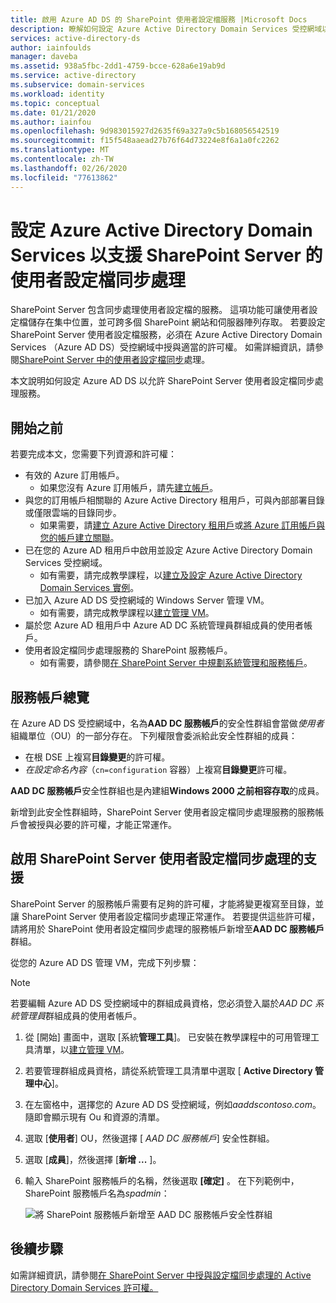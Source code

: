 ```yaml
---
title: 啟用 Azure AD DS 的 SharePoint 使用者設定檔服務 |Microsoft Docs
description: 瞭解如何設定 Azure Active Directory Domain Services 受控網域以支援 SharePoint Server 的設定檔同步處理
services: active-directory-ds
author: iainfoulds
manager: daveba
ms.assetid: 938a5fbc-2dd1-4759-bcce-628a6e19ab9d
ms.service: active-directory
ms.subservice: domain-services
ms.workload: identity
ms.topic: conceptual
ms.date: 01/21/2020
ms.author: iainfou
ms.openlocfilehash: 9d983015927d2635f69a327a9c5b168056542519
ms.sourcegitcommit: f15f548aaead27b76f64d73224e8f6a1a0fc2262
ms.translationtype: MT
ms.contentlocale: zh-TW
ms.lasthandoff: 02/26/2020
ms.locfileid: "77613862"
---
```

# <a name="configure-azure-active-directory-domain-services-to-support-user-profile-synchronization-for-sharepoint-server"></a>設定 Azure Active Directory Domain Services 以支援 SharePoint Server 的使用者設定檔同步處理

SharePoint Server 包含同步處理使用者設定檔的服務。 這項功能可讓使用者設定檔儲存在集中位置，並可跨多個 SharePoint 網站和伺服器陣列存取。 若要設定 SharePoint Server 使用者設定檔服務，必須在 Azure Active Directory Domain Services （Azure AD DS）受控網域中授與適當的許可權。 如需詳細資訊，請參閱[SharePoint Server 中的使用者設定檔同步](https://technet.microsoft.com/library/hh296982.aspx)處理。

本文說明如何設定 Azure AD DS 以允許 SharePoint Server 使用者設定檔同步處理服務。

## <a name="before-you-begin"></a>開始之前

若要完成本文，您需要下列資源和許可權：

* 有效的 Azure 訂用帳戶。
    * 如果您沒有 Azure 訂用帳戶，請先[建立帳戶](https://azure.microsoft.com/free/?WT.mc_id=A261C142F)。
* 與您的訂用帳戶相關聯的 Azure Active Directory 租用戶，可與內部部署目錄或僅限雲端的目錄同步。
    * 如果需要，請[建立 Azure Active Directory 租用戶][create-azure-ad-tenant]或[將 Azure 訂用帳戶與您的帳戶建立關聯][associate-azure-ad-tenant]。
* 已在您的 Azure AD 租用戶中啟用並設定 Azure Active Directory Domain Services 受控網域。
    * 如有需要，請完成教學課程，以[建立及設定 Azure Active Directory Domain Services 實例][create-azure-ad-ds-instance]。
* 已加入 Azure AD DS 受控網域的 Windows Server 管理 VM。
    * 如有需要，請完成教學課程以[建立管理 VM][tutorial-create-management-vm]。
* 屬於您 Azure AD 租用戶中 Azure AD DC 系統管理員群組成員的使用者帳戶。
* 使用者設定檔同步處理服務的 SharePoint 服務帳戶。
    * 如有需要，請參閱[在 SharePoint Server 中規劃系統管理和服務帳戶][sharepoint-service-account]。

## <a name="service-accounts-overview"></a>服務帳戶總覽

在 Azure AD DS 受控網域中，名為**AAD DC 服務帳戶**的安全性群組會當做*使用者*組織單位（OU）的一部分存在。 下列權限會委派給此安全性群組的成員：

- 在根 DSE 上複寫**目錄變更**的許可權。
- *在設定命名內容*（`cn=configuration` 容器）上複寫**目錄變更**許可權。

**AAD DC 服務帳戶**安全性群組也是內建組**Windows 2000 之前相容存取**的成員。

新增到此安全性群組時，SharePoint Server 使用者設定檔同步處理服務的服務帳戶會被授與必要的許可權，才能正常運作。

## <a name="enable-support-for-sharepoint-server-user-profile-sync"></a>啟用 SharePoint Server 使用者設定檔同步處理的支援

SharePoint Server 的服務帳戶需要有足夠的許可權，才能將變更複寫至目錄，並讓 SharePoint Server 使用者設定檔同步處理正常運作。 若要提供這些許可權，請將用於 SharePoint 使用者設定檔同步處理的服務帳戶新增至**AAD DC 服務帳戶**群組。

從您的 Azure AD DS 管理 VM，完成下列步驟：

> [!NOTE]
> 若要編輯 Azure AD DS 受控網域中的群組成員資格，您必須登入屬於*AAD DC 系統管理員*群組成員的使用者帳戶。

1. 從 [開始] 畫面中，選取 [系統**管理工具**]。 已安裝在教學課程中的可用管理工具清單，以[建立管理 VM][tutorial-create-management-vm]。
1. 若要管理群組成員資格，請從系統管理工具清單中選取 [ **Active Directory 管理中心**]。
1. 在左窗格中，選擇您的 Azure AD DS 受控網域，例如*aaddscontoso.com*。 隨即會顯示現有 Ou 和資源的清單。
1. 選取 [**使用者**] OU，然後選擇 [ *AAD DC 服務帳戶*] 安全性群組。
1. 選取 [**成員**]，然後選擇 [**新增 ...** ]。
1. 輸入 SharePoint 服務帳戶的名稱，然後選取 **[確定]** 。 在下列範例中，SharePoint 服務帳戶名為*spadmin*：

    ![將 SharePoint 服務帳戶新增至 AAD DC 服務帳戶安全性群組](./media/deploy-sp-profile-sync/add-member-to-aad-dc-service-accounts-group.png)

## <a name="next-steps"></a>後續步驟

如需詳細資訊，請參閱[在 SharePoint Server 中授與設定檔同步處理的 Active Directory Domain Services 許可權。](https://technet.microsoft.com/library/hh296982.aspx)

<!-- INTERNAL LINKS -->
[create-azure-ad-tenant]: ../active-directory/fundamentals/sign-up-organization.md
[associate-azure-ad-tenant]: ../active-directory/fundamentals/active-directory-how-subscriptions-associated-directory.md
[create-azure-ad-ds-instance]: tutorial-create-instance.md
[tutorial-create-management-vm]: tutorial-create-management-vm.md

<!-- EXTERNAL LINKS -->
[sharepoint-service-account]: /sharepoint/security-for-sharepoint-server/plan-for-administrative-and-service-accounts
